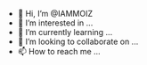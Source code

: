 - 👋 Hi, I’m @IAMMOIZ
- 👀 I’m interested in ...
- 🌱 I’m currently learning ...
- 💞️ I’m looking to collaborate on ...
- 📫 How to reach me ...

<!---
IAMMOIZ/IAMMOIZ is a ✨ special ✨ repository because its `README.md` (this file) appears on your GitHub profile.
You can click the Preview link to take a look at your changes.
--->
